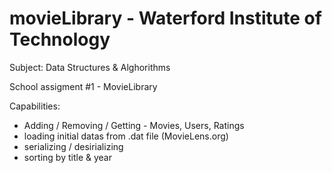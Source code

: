 # movieLibrary - Waterford Institute of Technology
Subject: Data Structures & Alghorithms

School assigment #1 - MovieLibrary

Capabilities:
  - Adding / Removing / Getting - Movies, Users, Ratings
  - loading initial datas from .dat file (MovieLens.org)
  - serializing / desirializing
  - sorting by title & year
  
  
  
  
  
  
  
  
  
  
  
